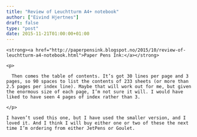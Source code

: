 ```yaml
---
title: "Review of Leuchtturm A4+ notebook"
author: ["Eivind Hjertnes"]
draft: false
type: "post"
date: 2015-11-21T01:00:00+01:00
---
```


<div class="HTML">
  <div></div>

<p>

</div>

```text
<strong><a href="http://paperpensink.blogspot.no/2015/10/review-of-leuchtturm-a4-notebook.html">Paper Pens Ink:</a></strong>
```

<div class="HTML">
  <div></div>

</p>

</div>

<div class="HTML">
  <div></div>

<blockquote>

</div>

```text
<p>

  Then comes the table of contents. It’s got 30 lines per page and 3 pages, so 90 spaces to list the contents of 233 sheets (or more than 2.5 pages per index line). Maybe that will work out for me, but given the enormous size of each page, I’m not sure it will. I would have liked to have seen 4 pages of index rather than 3.

</p>
```

<div class="HTML">
  <div></div>

</blockquote>

</div>

<div class="HTML">
  <div></div>

<p>

</div>

```text
I haven’t used this one, but I have used the smaller version, and I loved it. And I think I will buy either one or two of these the next time I’m ordering from either JetPens or Goulet.
```

<div class="HTML">
  <div></div>

</p>

</div>
